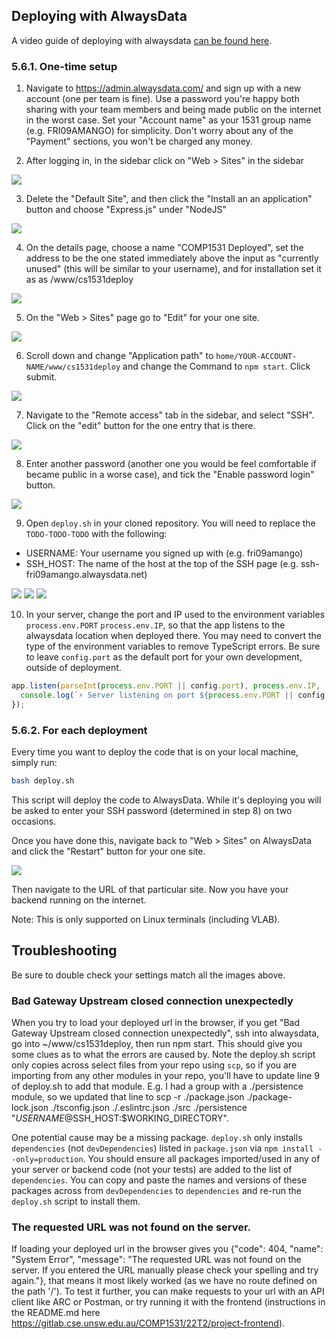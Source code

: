 ## Deploying with AlwaysData

A video guide of deploying with alwaysdata [can be found here](https://youtu.be/Bhsk0Ssv0VU).

### 5.6.1. One-time setup

1. Navigate to https://admin.alwaysdata.com/ and sign up with a new account (one per team is fine). Use a password you're happy both sharing with your team members and being made public on the internet in the worst case. Set your "Account name" as your 1531 group name (e.g. FRI09AMANGO) for simplicity. Don't worry about any of the "Payment" sections, you won't be charged any money.

2. After logging in, in the sidebar click on "Web > Sites" in the sidebar

![](deploy1.png)

3. Delete the "Default Site", and then click the "Install an an application" button and choose "Express.js" under "NodeJS"

![](deploy2.png)

4. On the details page, choose a name "COMP1531 Deployed", set the address to be the one stated immediately above the input as "currently unused" (this will be similar to your username), and for installation set it as as /www/cs1531deploy

![](deploy3.png)

5. On the "Web > Sites" page go to "Edit" for your one site.

![](deploy9.png)

6. Scroll down and change "Application path" to `home/YOUR-ACCOUNT-NAME/www/cs1531deploy` and change the Command to `npm start`. Click submit.

![](deploy10.png)

7. Navigate to the "Remote access" tab in the sidebar, and select "SSH". Click on the "edit" button for the one entry that is there.

![](deploy4.png)

8. Enter another password (another one you would be feel comfortable if became public in a worse case), and tick the "Enable password login" button.

![](deploy5.png)

9. Open `deploy.sh` in your cloned repository. You will need to replace the `TODO-TODO-TODO` with the following:
 * USERNAME: Your username you signed up with (e.g. fri09amango)
 * SSH_HOST: The name of the host at the top of the SSH page (e.g. ssh-fri09amango.alwaysdata.net)

![](deploy6.png)
![](deploy7.png)
![](deploy8.png)

10. In your server, change the port and IP used to the environment variables `process.env.PORT` `process.env.IP`, so that the app listens to the alwaysdata location when deployed there. You may need to convert the type of the environment variables to remove TypeScript errors. Be sure to leave `config.port` as the default port for your own development, outside of deployment.
```javascript
app.listen(parseInt(process.env.PORT || config.port), process.env.IP, () => {
  console.log(`⚡️ Server listening on port ${process.env.PORT || config.port}`);
});
```

### 5.6.2. For each deployment

Every time you want to deploy the code that is on your local machine, simply run:
```bash
bash deploy.sh
```

This script will deploy the code to AlwaysData. While it's deploying you will be asked to enter your SSH password (determined in step 8) on two occasions.

Once you have done this, navigate back to "Web > Sites" on AlwaysData and click the "Restart" button for your one site.

![](deploy9.png)

Then navigate to the URL of that particular site. Now you have your backend running on the internet.

Note: This is only supported on Linux terminals (including VLAB).

## Troubleshooting
Be sure to double check your settings match all the images above.

### Bad Gateway Upstream closed connection unexpectedly
When you try to load your deployed url in the browser, if you get "Bad Gateway Upstream closed connection unexpectedly", ssh into alwaysdata, go into ~/www/cs1531deploy, then run npm start. This should give you some clues as to what the errors are caused by. Note the deploy.sh script only copies across select files from your repo using `scp`, so if you are importing from any other modules in your repo, you'll have to update line 9 of deploy.sh to add that module. E.g. I had a group with a ./persistence module, so we updated that line to scp -r ./package.json ./package-lock.json ./tsconfig.json ./.eslintrc.json ./src ./persistence "$USERNAME@$SSH_HOST:$WORKING_DIRECTORY".

One potential cause may be a missing package.
`deploy.sh` only installs `dependencies` (not `devDependencies`) listed in `package.json` via `npm install --only=production`. You should ensure all packages imported/used in any of your server or backend code (not your tests) are added to the list of `dependencies`. You can copy and paste the names and versions of these packages across from `devDependencies` to `dependencies` and re-run the `deploy.sh` script to install them.

### The requested URL was not found on the server.
If loading your deployed url in the browser gives you {"code": 404, "name": "System Error", "message": "The requested URL was not found on the server. If you entered the URL manually please check your spelling and try again."}, that means it most likely worked (as we have no route defined on the path '/'). To test it further, you can make requests to your url with an API client like ARC or Postman, or try running it with the frontend (instructions in the README.md here https://gitlab.cse.unsw.edu.au/COMP1531/22T2/project-frontend).